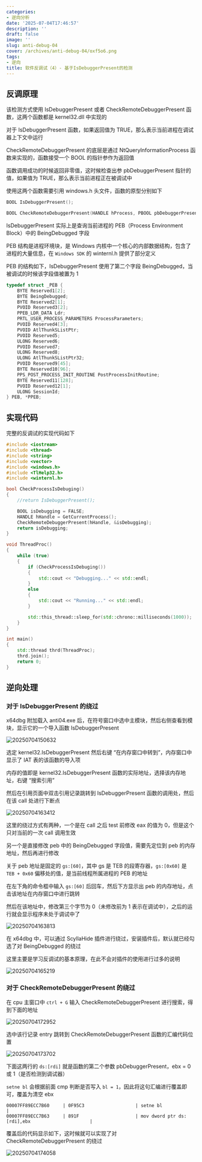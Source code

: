 ```yaml
---
categories:
- 逆向分析
date: '2025-07-04T17:46:57'
description: ''
draft: false
image: ''
slug: anti-debug-04
cover: /archives/anti-debug-04/oxf5o6.png
tags:
- 逆向
title: 软件反调试（4）- 基于IsDebuggerPresent的检测
---
```


## 反调原理

该检测方式使用 IsDebuggerPresent 或者 CheckRemoteDebuggerPresent 函数，这两个函数都是 kernel32.dll 中实现的

对于 IsDebuggerPresent 函数，如果返回值为 TRUE，那么表示当前进程在调试器上下文中运行

CheckRemoteDebuggerPresent 的底层是通过 NtQueryInformationProcess 函数来实现的，函数接受一个 BOOL 的指针参作为返回值

函数调用成功的时候返回非零值，这时候检查出参 pbDebuggerPresent 指针的值，如果值为 TRUE，那么表示当前进程正在被调试中

使用这两个函数需要引用 windows.h 头文件，函数的原型分别如下

```c++
BOOL IsDebuggerPresent();

BOOL CheckRemoteDebuggerPresent(HANDLE hProcess, PBOOL pbDebuggerPresent);
```

IsDebuggerPresent 实际上是查询当前进程的 PEB（Process Environment Block）中的 BeingDebugged 字段

PEB 结构是进程环境块，是 Windows 内核中一个核心的内部数据结构，包含了进程的大量信息，在 `Windows SDK` 的 winternl.h 提供了部分定义

PEB 的结构如下，IsDebuggerPresent 使用了第二个字段 BeingDebugged，当被调试的时候该字段值被置为 1 

```c++
typedef struct _PEB {
    BYTE Reserved1[2];
    BYTE BeingDebugged;
    BYTE Reserved2[1];
    PVOID Reserved3[2];
    PPEB_LDR_DATA Ldr;
    PRTL_USER_PROCESS_PARAMETERS ProcessParameters;
    PVOID Reserved4[3];
    PVOID AtlThunkSListPtr;
    PVOID Reserved5;
    ULONG Reserved6;
    PVOID Reserved7;
    ULONG Reserved8;
    ULONG AtlThunkSListPtr32;
    PVOID Reserved9[45];
    BYTE Reserved10[96];
    PPS_POST_PROCESS_INIT_ROUTINE PostProcessInitRoutine;
    BYTE Reserved11[128];
    PVOID Reserved12[1];
    ULONG SessionId;
} PEB, *PPEB;
```

## 实现代码

完整的反调试的实现代码如下

```c++
#include <iostream>
#include <thread>
#include <string>
#include <vector>
#include <windows.h>
#include <TlHelp32.h>
#include <winternl.h>

bool CheckProcessIsDebuging()
{
    //return IsDebuggerPresent();

    BOOL isDebugging = FALSE;
    HANDLE hHandle = GetCurrentProcess();
    CheckRemoteDebuggerPresent(hHandle, &isDebugging);
    return isDebugging;
}

void ThreadProc()
{
    while (true)
    {
        if (CheckProcessIsDebuging())
        {
            std::cout << "Debugging..." << std::endl;
        }
        else
        {
            std::cout << "Running..." << std::endl;
        }

        std::this_thread::sleep_for(std::chrono::milliseconds(1000));
    }
}

int main()
{
    std::thread thrd(ThreadProc);
    thrd.join();
    return 0;
}
```


## 逆向处理

### 对于 IsDebuggerPresent 的绕过

x64dbg 附加载入 anti04.exe 后，在符号窗口中选中主模块，然后右侧查看到模块，显示它的一个导入函数 IsDebuggerPresent 

![20250704150632](/archives/anti-debug-04/oxf5o6.png)

选定 kernel32.IsDebuggerPresent 然后右键 “在内存窗口中转到”，内存窗口中显示了 IAT 表的该函数的导入项

内存的值即是 kernel32.IsDebuggerPresent 函数的实际地址，选择该内存地址，右键 “搜索引用”

然后在引用页面中双击引用记录跳转到 IsDebuggerPresent 函数的调用处，然后在该 call 处进行下断点

![20250704163412](/archives/anti-debug-04/r1i9oz.png)

这里的绕过方式有两种，一个是在 call 之后 test 前修改 eax 的值为 0，但是这个只对当前的一次 call 调用生效

另一个是直接修改 peb 中的 BeingDebugged 字段值，需要先定位到 peb 的内存地址，然后再进行修改

关于 peb 地址是固定的 `gs:[60]`，其中 gs 是 TEB 的段寄存器，`gs:[0x60]` 是 `TEB + 0x60` 偏移处的值，是当前线程所属进程的 PEB 的地址

在左下角的命令框中输入 `gs:[60]` 后回车，然后下方显示出 peb 的内存地址，点击该地址在内存窗口中进行跳转

然后在该地址中，修改第三个字节为 0（未修改前为 1 表示在调试中），之后的运行就会显示程序未处于调试中了

![20250704163813](/archives/anti-debug-04/r3vua4.png)

在 x64dbg 中，可以通过 ScyllaHide 插件进行绕过，安装插件后，默认就已经勾选了对 BeingDebugged 的绕过

这里主要是学习反调试的基本原理，在此不会对插件的使用进行过多的说明

![20250704165219](/archives/anti-debug-04/rc9kns.png)


### 对于 CheckRemoteDebuggerPresent 的绕过

在 cpu 主窗口中 `ctrl + G` 输入 CheckRemoteDebuggerPresent 进行搜索，得到下面的地址

![20250704172952](/archives/anti-debug-04/smb096.png)

选中该行记录 entry 跳转到 CheckRemoteDebuggerPresent 函数的汇编代码位置

![20250704173702](/archives/anti-debug-04/sqrivy.png)

下面这两行的 `ds:[rdi]` 就是函数的第二个参数 pbDebuggerPresent，ebx = 0 或 1（是否检测到调试器）

`setne bl` 会根据前面 cmp 判断是否写入 `bl = 1`，因此将这句汇编进行覆盖即可，覆盖为清空 ebx

```
00007FF89ECC7B60     | 0F95C3                   | setne bl                                        |
00007FF89ECC7B63     | 891F                     | mov dword ptr ds:[rdi],ebx                      |
```

覆盖后的代码显示如下，这时候就可以实现了对 CheckRemoteDebuggerPresent 的绕过

![20250704174058](/archives/anti-debug-04/ssvxxb.png)





